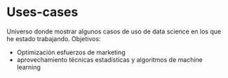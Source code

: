 # Uses-cases
Universo donde mostrar algunos casos de uso de data science en los que he estado trabajando.
Objetivos:
- Optimización esfuerzos de marketing
- aprovechamiento técnicas estadísticas y algoritmos de machine learning
